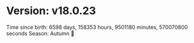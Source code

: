 # Version: v18.0.23
Time since birth: 6598 days, 158353 hours, 9501180 minutes, 570070800 seconds
Season: Autumn 🍁
